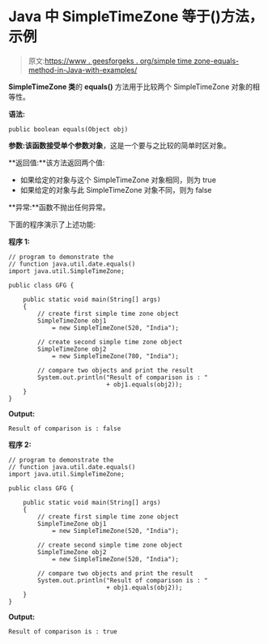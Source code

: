 # Java 中 SimpleTimeZone 等于()方法，示例

> 原文:[https://www . geesforgeks . org/simple time zone-equals-method-in-Java-with-examples/](https://www.geeksforgeeks.org/simpletimezone-equals-method-in-java-with-examples/)

**SimpleTimeZone 类**的 **equals()** 方法用于比较两个 SimpleTimeZone 对象的相等性。

**语法:**

```
public boolean equals(Object obj)

```

**参数:**该函数接受单个参数**对象**，这是一个要与之比较的简单时区对象。

**返回值:**该方法返回两个值:

*   如果给定的对象与这个 SimpleTimeZone 对象相同，则为 true
*   如果给定的对象与此 SimpleTimeZone 对象不同，则为 false

**异常:**函数不抛出任何异常。

下面的程序演示了上述功能:

**程序 1:**

```
// program to demonstrate the
// function java.util.date.equals()
import java.util.SimpleTimeZone;

public class GFG {

    public static void main(String[] args)
    {
        // create first simple time zone object
        SimpleTimeZone obj1
            = new SimpleTimeZone(520, "India");

        // create second simple time zone object
        SimpleTimeZone obj2
            = new SimpleTimeZone(780, "India");

        // compare two objects and print the result
        System.out.println("Result of comparison is : "
                           + obj1.equals(obj2));
    }
}
```

**Output:**

```
Result of comparison is : false

```

**程序 2:**

```
// program to demonstrate the
// function java.util.date.equals()
import java.util.SimpleTimeZone;

public class GFG {

    public static void main(String[] args)
    {
        // create first simple time zone object
        SimpleTimeZone obj1
            = new SimpleTimeZone(520, "India");

        // create second simple time zone object
        SimpleTimeZone obj2
            = new SimpleTimeZone(520, "India");

        // compare two objects and print the result
        System.out.println("Result of comparison is : "
                           + obj1.equals(obj2));
    }
}
```

**Output:**

```
Result of comparison is : true

```